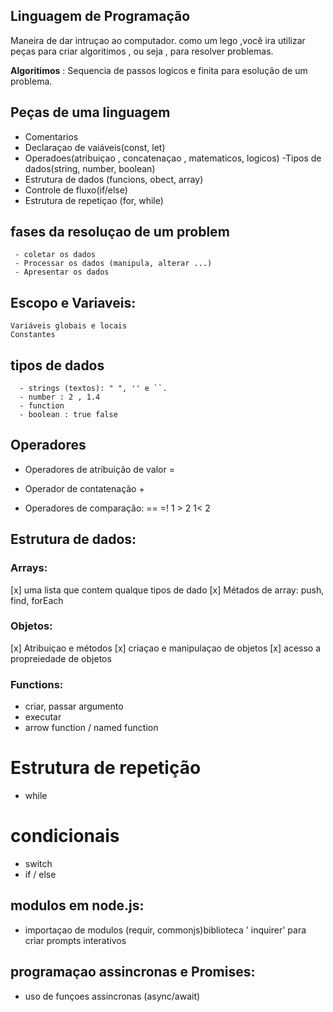 ## Linguagem de Programação
  
   Maneira de dar intruçao ao computador.
   como um lego ,você ira utilizar peças para criar algoritimos , ou seja , para resolver problemas.
   
   **Algoritimos** : Sequencia de passos logicos e finita para esolução de um problema.

   ## Peças de uma linguagem 
   
   - Comentarios
   - Declaraçao de vaiáveis(const, let)
   - Operadoes(atribuiçao , concatenaçao , matematicos, logicos)
   -Tipos de dados(string, number, boolean)
   - Estrutura de dados (funcions, obect, array)
   - Controle de fluxo(if/else)
   - Estrutura de repetiçao (for, while)

   ## fases da resoluçao de um problem
    
     - coletar os dados 
     - Processar os dados (manipula, alterar ...)
     - Apresentar os dados

## Escopo e Variaveis:
    Variáveis globais e locais 
    Constantes

 ## tipos de dados 
      - strings (textos): " ", '' e ``.
      - number : 2 , 1.4 
      - function 
      - boolean : true false

 ## Operadores  

   - Operadores de atribuição de valor =    
      
   - Operador de contatenação +

   - Operadores de comparação: == =! 1 > 2 1< 2
## Estrutura de dados:
 
 ### Arrays:

  [x] uma lista que contem qualque tipos de dado
  [x]  Métados de array: push, find, forEach

 ### Objetos:

  [x] Atribuiçao e métodos 
  [x] criaçao e  manipulaçao de objetos 
  [x] acesso a propreiedade de objetos 

  ### Functions:
   - criar, passar argumento
   - executar 
   - arrow function / named function  
# Estrutura de repetição 

   - while

# condicionais 
 - switch
 - if / else

  ## modulos em node.js:

  - importaçao de modulos (requir, commonjs)biblioteca ' inquirer' para criar prompts interativos     
  ## programaçao assincronas e Promises:
   
   - uso de funçoes assincronas (async/await)